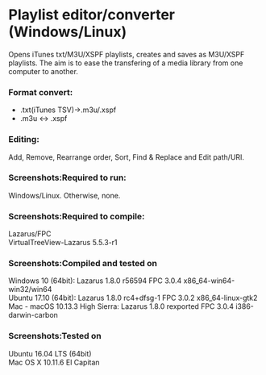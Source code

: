 # Playlist editor/converter (Windows/Linux)
Opens iTunes txt/M3U/XSPF playlists, creates and saves as M3U/XSPF playlists. The aim is to ease the transfering of a media library from one computer to another.  
  
### Format convert:  
- .txt(iTunes TSV)->.m3u/.xspf 
- .m3u <-> .xspf  
  
### Editing:  
Add, Remove, Rearrange order, Sort, Find & Replace and Edit path/URI.  


### Screenshots:Required to run:    
Windows/Linux. Otherwise, none.  
   
### Screenshots:Required to compile:  
Lazarus/FPC  
VirtualTreeView-Lazarus 5.5.3-r1  

### Screenshots:Compiled and tested on  
 Windows 10 (64bit): Lazarus 1.8.0 r56594 FPC 3.0.4 x86_64-win64-win32/win64  
 Ubuntu 17.10 (64bit): Lazarus 1.8.0 rc4+dfsg-1 FPC 3.0.2 x86_64-linux-gtk2  
 Mac - macOS 10.13.3 High Sierra: Lazarus 1.8.0 rexported FPC 3.0.4 i386-darwin-carbon  
   
### Screenshots:Tested on  
 Ubuntu 16.04 LTS (64bit)  
 Mac OS X 10.11.6 El Capitan  
 
